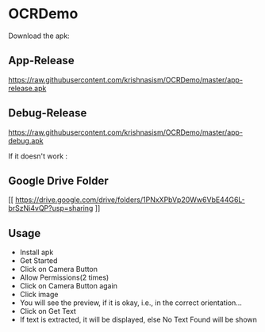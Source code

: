 # OCRDemo

Download the apk: 

## App-Release 
 https://raw.githubusercontent.com/krishnasism/OCRDemo/master/app-release.apk 

## Debug-Release
 https://raw.githubusercontent.com/krishnasism/OCRDemo/master/app-debug.apk 

If it doesn't work :
## Google Drive Folder
[[ https://drive.google.com/drive/folders/1PNxXPbVp20Ww6VbE44G6L-brSzNi4vQP?usp=sharing ]]

## Usage 

* Install apk
* Get Started
* Click on Camera Button 
* Allow Permissions(2 times)
* Click on Camera Button again
* Click image
* You will see the preview, if it is okay, i.e., in the correct orientation...
* Click on Get Text
* If text is extracted, it will be displayed, else No Text Found will be shown

